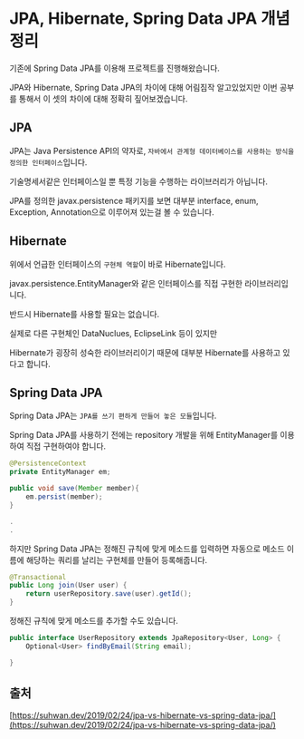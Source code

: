 # JPA, Hibernate, Spring Data JPA 개념 정리

기존에 Spring Data JPA를 이용해 프로젝트를 진행해왔습니다.

JPA와 Hibernate, Spring Data JPA의 차이에 대해 어림짐작 알고있었지만 이번 공부를 통해서 이 셋의 차이에 대해 정확히 짚어보겠습니다. 

## JPA

JPA는 Java Persistence API의 약자로, `자바에서 관계형 데이터베이스를 사용하는 방식을 정의한 인터페이스`입니다.

기술명세서같은 인터페이스일 뿐 특정 기능을 수행하는 라이브러리가 아닙니다.

JPA를 정의한 javax.persistence 패키지를 보면 대부분 interface, enum, Exception, Annotation으로 이루어져 있는걸 볼 수 있습니다.


## Hibernate

위에서 언급한 인터페이스의 `구현체 역할`이 바로 Hibernate입니다.

javax.persistence.EntityManager와 같은 인터페이스를 직접 구현한 라이브러리입니다. 


반드시 Hibernate를 사용할 필요는 없습니다.

실제로 다른 구현체인 DataNuclues, EclipseLink 등이 있지만

Hibernate가 굉장히 성숙한 라이브러리이기 때문에 대부분 Hibernate를 사용하고 있다고 합니다.      

## Spring Data JPA

Spring Data JPA는 `JPA를 쓰기 편하게 만들어 놓은 모듈`입니다.

Spring Data JPA를 사용하기 전에는 repository 개발을 위해 EntityManager를 이용하여 직접 구현하여야 합니다.

```java
@PersistenceContext
private EntityManager em;

public void save(Member member){
    em.persist(member);
}

.
.
```

하지만 Spring Data JPA는 정해진 규칙에 맞게 메소드를 입력하면 자동으로 메소드 이름에 해당하는 쿼리를 날리는 구현체를 만들어 등록해줍니다.

```java
@Transactional
public Long join(User user) {
	return userRepository.save(user).getId();
}
```

정해진 규칙에 맞게 메소드를 추가할 수도 있습니다.

```java
public interface UserRepository extends JpaRepository<User, Long> {
	Optional<User> findByEmail(String email);

}
```





## 출처
[https://suhwan.dev/2019/02/24/jpa-vs-hibernate-vs-spring-data-jpa/](https://suhwan.dev/2019/02/24/jpa-vs-hibernate-vs-spring-data-jpa/)